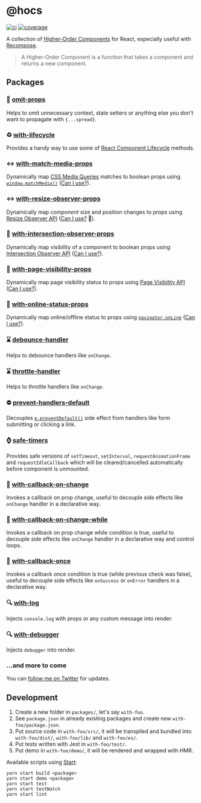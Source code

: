 # @hocs

[![ci](https://img.shields.io/travis/deepsweet/hocs/master.svg?style=flat-square)](https://travis-ci.org/deepsweet/hocs) [![coverage](https://img.shields.io/codecov/c/github/deepsweet/hocs/master.svg?style=flat-square)](https://codecov.io/github/deepsweet/hocs)

A collection of [Higher-Order Components](https://facebook.github.io/react/docs/higher-order-components.html) for React, especially useful with [Recompose](https://github.com/acdlite/recompose).

> A Higher-Order Component is a function that takes a component and returns a new component.

## Packages

### :non-potable_water: [omit-props](packages/omit-props)

Helps to omit unnecessary context, state setters or anything else you don't want to propagate with `{...spread}`.

### :recycle: [with-lifecycle](packages/with-lifecycle)

Provides a handy way to use some of [React Component Lifecycle](https://facebook.github.io/react/docs/react-component.html) methods.

### :left_right_arrow: [with-match-media-props](packages/with-match-media-props)

Dynamically map [CSS Media Queries](https://developer.mozilla.org/en-US/docs/Web/CSS/Media_Queries/Using_media_queries) matches to boolean props using [`window.matchMedia()`](https://developer.mozilla.org/en-US/docs/Web/API/Window/matchMedia) ([Can I use?](https://caniuse.com/#search=matchmedia)).

### :left_right_arrow: [with-resize-observer-props](packages/with-resize-observer-props)

Dynamically map *component* size and position changes to props using [Resize Observer API](https://github.com/WICG/ResizeObserver) ([Can I use?](https://caniuse.com/#feat=resizeobserver) :see_no_evil:).

### :eyes: [with-intersection-observer-props](packages/with-intersection-observer-props)

Dynamically map visibility of a component to boolean props using [Intersection Observer API](https://developer.mozilla.org/en-US/docs/Web/API/Intersection_Observer_API) ([Can I use?](https://caniuse.com/#feat=intersectionobserver)).

### :see_no_evil: [with-page-visibility-props](packages/with-page-visibility-props)

Dynamically map page visibility status to props using [Page Visibility API](https://developer.mozilla.org/en-US/docs/Web/API/Page_Visibility_API) ([Can I use?](https://caniuse.com/#feat=pagevisibility)).

### :electric_plug: [with-online-status-props](packages/with-online-status-props)

Dynamically map online/offline status to props using [`navigator.onLine`](https://developer.mozilla.org/en-US/docs/Web/API/NavigatorOnLine/onLine) ([Can I use?](https://caniuse.com/#feat=online-status)).

### :hourglass: [debounce-handler](packages/debounce-handler)

Helps to debounce handlers like `onChange`.

### :hourglass: [throttle-handler](packages/throttle-handler)

Helps to throttle handlers like `onChange`.

### :no_entry: [prevent-handlers-default](packages/prevent-handlers-default)

Decouples [`e.preventDefault()`](https://developer.mozilla.org/en-US/docs/Web/API/Event/preventDefault) side effect from handlers like form submitting or clicking a link.

### :watch: [safe-timers](packages/safe-timers)

Provides safe versions of `setTimeout`, `setInterval`, `requestAnimationFrame` and `requestIdleCallback` which will be cleared/cancelled automatically before component is unmounted.

### :bell: [with-callback-on-change](packages/with-callback-on-change)

Invokes a callback on prop change, useful to decouple side effects like `onChange` handler in a declarative way.

### :bell: [with-callback-on-change-while](packages/with-callback-on-change-while)

Invokes a callback on prop change while condition is true, useful to decouple side effects like `onChange` handler in a declarative way and control loops.

### :bell: [with-callback-once](packages/with-callback-once)

Invokes a callback once condition is true (while previous check was false), useful to decouple side effects like `onSuccess` or `onError` handlers in a declarative way.

### :mag: [with-log](packages/with-log)

Injects `console.log` with props or any custom message into render.

### :mag: [with-debugger](packages/with-debugger)

Injects `debugger` into render.

### …and more to come

You can [follow me on Twitter](https://twitter.com/deepsweet) for updates.

## Development

1. Create a new folder in `packages/`, let's say `with-foo`.
2. See `package.json` in already existing packages and create new `with-foo/package.json`.
3. Put source code in `with-foo/src/`, it will be transpiled and bundled into `with-foo/dist/`, `with-foo/lib/` and `with-foo/es/`.
4. Put tests written with Jest in `with-foo/test/`.
5. Put demo in `with-foo/demo/`, it will be rendered and wrapped with HMR.

Available scripts using [Start](https://github.com/start-runner/start):

```
yarn start build <package>
yarn start demo <package>
yarn start test
yarn start testWatch
yarn start lint
```
